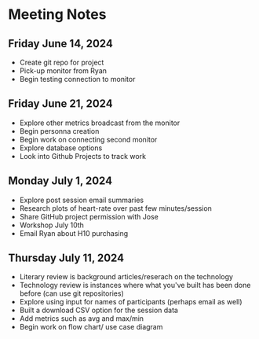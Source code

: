 # Meeting Notes

## Friday June 14, 2024
- Create git repo for project
- Pick-up monitor from Ryan
- Begin testing connection to monitor

## Friday June 21, 2024
- Explore other metrics broadcast from the monitor
- Begin personna creation
- Begin work on connecting second monitor
- Explore database options
- Look into Github Projects to track work

## Monday July 1, 2024
- Explore post session email summaries
- Research plots of heart-rate over past few minutes/session
- Share GitHub project permission with Jose
- Workshop July 10th
- Email Ryan about H10 purchasing

## Thursday July 11, 2024
- Literary review is background articles/reserach on the technology
- Technology review is instances where what you've built has been done before (can use git repositories)
- Explore using input for names of participants (perhaps email as well)
- Built a download CSV option for the session data
- Add metrics such as avg and max/min
- Begin work on flow chart/ use case diagram
